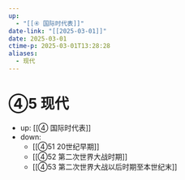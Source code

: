 ```yaml
---
up:
  - "[[④ 国际时代表]]"
date-link: "[[2025-03-01]]"
date: 2025-03-01
ctime-p: 2025-03-01T13:28:28
aliases:
  - 现代
---
```


# ④5 现代

- up: [[④ 国际时代表]]
- down:	
	- [[④51 20世纪早期]]
	- [[④52 第二次世界大战时期]]
	- [[④53 第二次世界大战以后时期至本世纪末]]
	
